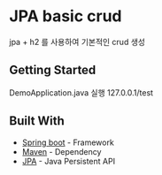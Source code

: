 # JPA basic crud

jpa + h2 를 사용하여 기본적인 crud 생성

## Getting Started

DemoApplication.java 실행 
127.0.0.1/test

## Built With

* [Spring boot](http://spring.io/projects/spring-boot) - Framework
* [Maven](https://maven.apache.org/) - Dependency
* [JPA](https://spring.io/projects/spring-data-jpa) - Java Persistent API
